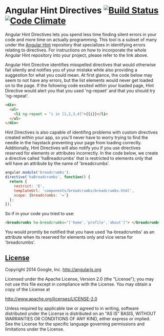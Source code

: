 Angular Hint Directives [![Build Status](https://travis-ci.org/angular/angular-hint-directives.svg?branch=master)](https://travis-ci.org/angular/angular-hint-directives) [![Code Climate](https://codeclimate.com/github/angular/angular-hint-directives.png)](https://codeclimate.com/github/angular/angular-hint-directives)
==================

Angular Hint Directives lets you spend less time finding silent errors in your code and more time on actually programming. This tool is a subset of many under the [Angular Hint](https://github.com/angular/angular-hint) repository that specializes in identifying errors relating to directives. For instructions on how to incorporate the whole Angular Hint repository into your project, please refer to the link above.

Angular Hint Directive identifies misspelled directives that would otherwise fail silently and notifies you of your mistake while also providing a suggestion for what you could mean. At first glance, the code below may seem to not have any errors, but the list elements would never get loaded on to the page. If the following code exsited within your loaded page, Hint Directive would alert you that you used 'ng-repaet' and that you should try 'ng-repeat'.
```html
<div>
  <ul>
    <li ng-repaet = "i in [1,2,3,4]">{{i}}</li>
  </ul>
</div>
```

Hint Directives is also capable of identifing problems with custom directives created within your app, so you'll never have to worry trying to find the needle in the haystack preventing your page from loading correctly. Additionally, Hint Directives will also notify you if you use directives reserved for elements or attributes incorrectly. In the code below, we create a directive called 'haBreadcrumbs' that is restricted to elements only that will have an attribute by the name of 'breadcrumbs'.
```javascript
angular.module('breadcrumbs').
directive('haBreadcrumbs', function() {
  return {
    restrict: 'E',
    templateUrl: 'components/breadcrumbs/breadcrumbs.html',
    scope: {breadcrumbs: '='}
  };
});
```
So if in your code you tried to use:
```html
<breadcrumbs ha-breadcrumbs="['home','profile','about']"> </breadcrumbs>
```
You would promtly be notified that you have used 'ha-breadcrumbs' as an attribute when its reserved for elements only and vice verse for 'breadcrumbs'.

## [License](LICENSE)

Copyright 2014 Google, Inc. http://angularjs.org

Licensed under the Apache License, Version 2.0 (the "License");
you may not use this file except in compliance with the License.
You may obtain a copy of the License at

   http://www.apache.org/licenses/LICENSE-2.0

Unless required by applicable law or agreed to in writing, software
distributed under the License is distributed on an "AS IS" BASIS,
WITHOUT WARRANTIES OR CONDITIONS OF ANY KIND, either express or implied.
See the License for the specific language governing permissions and
limitations under the License.
